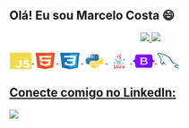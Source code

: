 ## Olá! Eu sou Marcelo Costa 😄

<div align="center">
  <a href="https://github.com/marcelocosta94">
  <img height="180em" src="https://github-readme-stats.vercel.app/api?username=marcelocosta94&show_icons=true&theme=dracula&include_all_commits=true&count_private=true"/>
  <img height="180em" src="https://github-readme-stats.vercel.app/api/top-langs/?username=marcelocosta94&layout=compact&langs_count=7&theme=dracula"/>
</div>
  
  <div style="display: inline_block"><br>
  <img align="center" alt="Marcelo-Js" height="30" width="40" src="https://raw.githubusercontent.com/devicons/devicon/master/icons/javascript/javascript-plain.svg">
  <img align="center" alt="Marcelo-HTML" height="30" width="40" src="https://raw.githubusercontent.com/devicons/devicon/master/icons/html5/html5-original.svg">
  <img align="center" alt="Marcelo-CSS" height="30" width="40" src="https://raw.githubusercontent.com/devicons/devicon/master/icons/css3/css3-original.svg">
  <img align="center" alt="Marcelo-Python" height="30" width="40" src="https://raw.githubusercontent.com/devicons/devicon/master/icons/python/python-original.svg">
  <img align="center" alt="Marcelo-Java" height="30" width="40" src="https://raw.githubusercontent.com/devicons/devicon/master/icons/java/java-original-wordmark.svg">
  <img align="center" alt="Marcelo-Java" height="30" width="40" src="https://raw.githubusercontent.com/devicons/devicon/master/icons/bootstrap/bootstrap-original.svg">
  <img align="center" alt="Marcelo-Java" height="30" width="40" src="https://raw.githubusercontent.com/devicons/devicon/master/icons/mysql/mysql-original.svg">
</div>
  
 ## Conecte comigo no LinkedIn:
<div>
  <a href="https://www.linkedin.com/in/marcelocosta01/" target="_blank"><img src="https://img.shields.io/badge/-LinkedIn-%230077B5?style=for-the-badge&logo=linkedin&logoColor=white" target="_blank"></a> 
</div>
  
